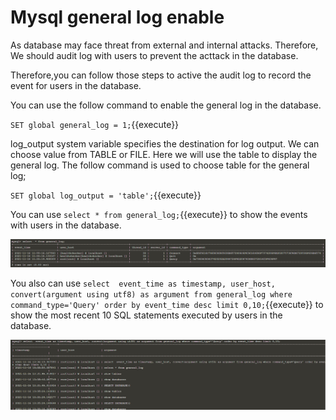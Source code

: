 # Mysql general log enable

As database may face threat from external and internal attacks. Therefore, We should audit log with users to prevent the acttack in the database. 

Therefore,you can follow those steps to active the audit log to record the event for users in the database.

You can use the follow command to enable the general log in the database.

`SET global general_log = 1;`{{execute}}
 
log_output system variable specifies the destination for log output. We can choose value from TABLE or FILE. Here we will use the table to display the general log. The follow command is used to choose table for the general log;

`SET global log_output = 'table';`{{execute}} 

You can use `select * from general_log;`{{execute}} to show the events with users in the database.

![gpgen1](./assets/gpgen1.png)

You also can use `select  event_time as timestamp, user_host, convert(argument using utf8) as argument from general_log where command_type='Query' order by event_time desc limit 0,10;`{{execute}} to show the most recent 10 SQL statements executed by users in the database.

![gpgen2](./assets/gpgen2.png)




